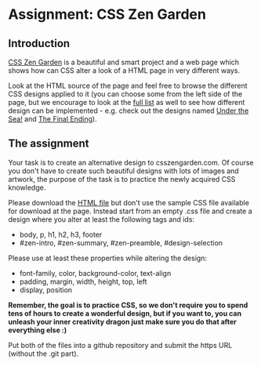 # Assignment: CSS Zen Garden

## Introduction

[CSS Zen Garden](http://csszengarden.com/) is a beautiful and smart project and a web page which shows how can CSS alter a look of a HTML page in very different ways.

Look at the HTML source of the page and feel free to browse the different CSS designs applied to it (you can choose some from the left side of the page, but we encourage to look at the [full list](http://www.mezzoblue.com/zengarden/alldesigns/) as well to see how different design can be implemented - e.g. check out the designs named [Under the Sea!](http://www.csszengarden.com/213/) and [The Final Ending](http://www.csszengarden.com/136/)).

## The assignment

Your task is to create an alternative design to csszengarden.com. Of course you don't have to create such beautiful designs with lots of images and artwork, the purpose of the task is to practice the newly acquired CSS knowledge.

Please download the [HTML file](http://csszengarden.com/examples/index) but don't use the sample CSS file available for download at the page. Instead start from an empty .css file and create a design where you alter at least the following tags and ids:

  * body, p, h1, h2, h3, footer
  * #zen-intro, #zen-summary, #zen-preamble, #design-selection



Please use at least these properties while altering the design:

  * font-family, color, background-color, text-align
  * padding, margin, width, height, top, left
  * display, position



**Remember, the goal is to practice CSS, so we don't require you to spend tens of hours to create a wonderful design, but if you want to, you can unleash your inner creativity dragon just make sure you do that after everything else :)**

Put both of the files into a github repository and submit the https URL (without the .git part).



